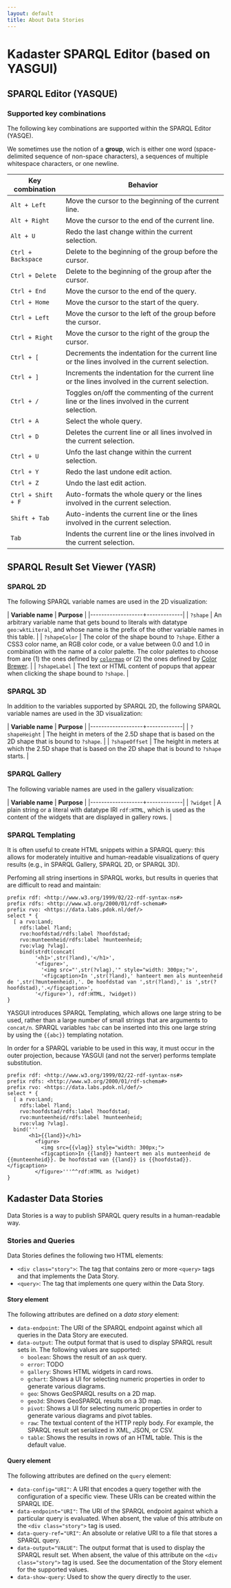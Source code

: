 ```yaml
---
layout: default
title: About Data Stories
---
```


# Kadaster SPARQL Editor (based on YASGUI)

## SPARQL Editor (YASQUE)

### Supported key combinations

The following key combinations are supported within the SPARQL Editor (YASQE).

We sometimes use the notion of a **group**, wich is either one word
(space-delimited sequence of non-space characters), a sequences of
multiple whitespace characters, or one newline.

| **Key combination** | **Behavior** |
|---------------------|--------------|
| `Alt + Left`        | Move the cursor to the beginning of the current line. |
| `Alt + Right`       | Move the cursor to the end of the current line. |
| `Alt + U`           | Redo the last change within the current selection. |
| `Ctrl + Backspace`  | Delete to the beginning of the group before the cursor. |
| `Ctrl + Delete`     | Delete to the beginning of the group after the cursor. |
| `Ctrl + End`        | Move the cursor to the end of the query. |
| `Ctrl + Home`       | Move the cursor to the start of the query. |
| `Ctrl + Left`       | Move the cursor to the left of the group before the cursor. |
| `Ctrl + Right`      | Move the cursor to the right of the group the cursor. |
| `Ctrl + [`          | Decrements the indentation for the current line or the lines involved in the current selection. |
| `Ctrl + ]`          | Increments the indentation for the current line or the lines involved in the current selection. |
| `Ctrl + /`          | Toggles on/off the commenting of the current line or the lines involved in the current selection. |
| `Ctrl + A`          | Select the whole query. |
| `Ctrl + D`          | Deletes the current line or all lines involved in the current selection. |
| `Ctrl + U`          | Unfo the last change within the current selection. |
| `Ctrl + Y`          | Redo the last undone edit action. |
| `Ctrl + Z`          | Undo the last edit action. |
| `Ctrl + Shift + F`  | Auto-formats the whole query or the lines involved in the current selection. |
| `Shift + Tab`       | Auto-indents the current line or the lines involved in the current selection. |
| `Tab`               | Indents the current line or the lines involved in the current selection. |

## SPARQL Result Set Viewer (YASR)

### SPARQL 2D

The following SPARQL variable names are used in the 2D visualization:

| **Variable name** | **Purpose** |
|-------------------+-------------|
| `?shape`          | An arbitrary variable name that gets bound to literals with datatype `geo:wktLiteral`, and whose name is the prefix of the other variable names in this table. |
| `?shapeColor`     | The color of the shape bound to `?shape`.  Either a CSS3 color name, an RGB color code, or a value between 0.0 and 1.0 in combination with the name of a color palette.  The color palettes to choose from are (1) the ones defined by [`colormap`](https://www.npmjs.com/package/colormap) or (2) the ones defined by [Color Brewer](http://colorbrewer2.org/#type=sequential&scheme=BuGn&n=3). |
| `?shapeLabel`     | The text or HTML content of popups that appear when clicking the shape bound to `?shape`. |

### SPARQL 3D

In addition to the variables supported by SPARQL 2D, the following
SPARQL variable names are used in the 3D visualization:

| **Variable name** | **Purpose** |
|-------------------+-------------|
| `?shapeHeight`    | The height in meters of the 2.5D shape that is based on the 2D shape that is bound to `?shape`. |
| `?shapeOffset`    | The height in meters at which the 2.5D shape that is based on the 2D shape that is bound to `?shape` starts. |

### SPARQL Gallery

The following variable names are used in the gallery visualization:

| **Variable name** | **Purpose** |
|-------------------+-------------|
| `?widget`         | A plain string or a literal with datatype IRI `rdf:HTML`, which is used as the content of the widgets that are displayed in gallery rows. |

### SPARQL Templating

It is often useful to create HTML snippets within a SPARQL query: this
allows for moderately intuitive and human-readable visualizations of
query results (e.g., in SPARQL Gallery, SPARQL 2D, or SPARQL 3D).

Perfoming all string insertions in SPARQL works, but results in
queries that are difficult to read and maintain:

```sparql
prefix rdf: <http://www.w3.org/1999/02/22-rdf-syntax-ns#>
prefix rdfs: <http://www.w3.org/2000/01/rdf-schema#>
prefix rvo: <https://data.labs.pdok.nl/def/>
select * {
  [ a rvo:Land;
    rdfs:label ?land;
    rvo:hoofdstad/rdfs:label ?hoofdstad;
    rvo:munteenheid/rdfs:label ?munteenheid;
    rvo:vlag ?vlag].
    bind(strdt(concat(
         '<h1>',str(?land),'</h1>',
         '<figure>',
           '<img src="',str(?vlag),'" style="width: 300px;">',
           '<figcaption>In ',str(?land),' hanteert men als munteenheid de ',str(?munteenheid),'. De hoofdstad van ',str(?land),' is ',str(?hoofdstad),'.</figcaption>',
         '</figure>'), rdf:HTML, ?widget))
}
```

YASGUI introduces SPARQL Templating, which allows one large string to
be used, rather than a large number of small strings that are
arguments to `concat/n`.  SPARQL variables `?abc` can be inserted into
this one large string by using the `{{abc}}` templating notation.

In order for a SPARQL variable to be used in this way, it must occur
in the outer projection, because YASGUI (and not the server) performs
template substitution.

```sparql
prefix rdf: <http://www.w3.org/1999/02/22-rdf-syntax-ns#>
prefix rdfs: <http://www.w3.org/2000/01/rdf-schema#>
prefix rvo: <https://data.labs.pdok.nl/def/>
select * {
  [ a rvo:Land;
    rdfs:label ?land;
    rvo:hoofdstad/rdfs:label ?hoofdstad;
    rvo:munteenheid/rdfs:label ?munteenheid;
    rvo:vlag ?vlag].
  bind('''
       <h1>{{land}}</h1>
         <figure>
           <img src={{vlag}} style="width: 300px;">
           <figcaption>In {{land}} hanteert men als munteenheid de {{munteenheid}}. De hoofdstad van {{land}} is {{hoofdstad}}.</figcaption>
         </figure>'''^^rdf:HTML as ?widget)
}
```

## Kadaster Data Stories

Data Stories is a way to publish SPARQL query results in a
human-readable way.

### Stories and Queries

Data Stories defines the following two HTML elements:

  - `<div class="story">`: The tag that contains zero or more
    `<query>` tags and that implements the Data Story.
  - `<query>`: The tag that implements one query within the Data
    Story.

#### Story element

The following attributes are defined on a *data story* element:

  - `data-endpoint`: The URI of the SPARQL endpoint against which all
    queries in the Data Story are executed.
  - `data-output`: The output format that is used to display SPARQL
    result sets in.  The following values are supported:
    - `boolean`: Shows the result of an `ask` query.
    - `error`: TODO
    - `gallery`: Shows HTML widgets in card rows.
    - `gchart`: Shows a UI for selecting numeric properties in order
      to generate various diagrams.
    - `geo`: Shows GeoSPARQL results on a 2D map.
    - `geo3d`: Shows GeoSPARQL results on a 3D map.
    - `pivot`: Shows a UI for selecting numeric properties in order to
      generate various diagrams and pivot tables.
    - `raw`: The textual content of the HTTP reply body. For example,
      the SPARQL result set serialized in XML, JSON, or CSV.
    - `table`: Shows the results in rows of an HTML table.  This is
      the default value.

#### Query element

The following attributes are defined on the `query` element:

  - `data-config="URI"`: A URI that encodes a query together with the
    configuration of a specific view.  These URIs can be created
    within the SPARQL IDE.
  - `data-endpoint="URI"`: The URI of the SPARQL endpoint against
    which a particular query is evaluated.  When absent, the value of
    this attribute on the `<div class="story">` tag is used.
  - `data-query-ref="URI"`: An absolute or relative URI to a file that
    stores a SPARQL query.
  - `data-output="VALUE"`: The output format that is used to display
    the SPARQL result set.  When absent, the value of this attribute
    on the `<div class="story">` tag is used.  See the documentation
    of the Story element for the supported values.
  - `data-show-query`: Used to show the query directly to the user.
